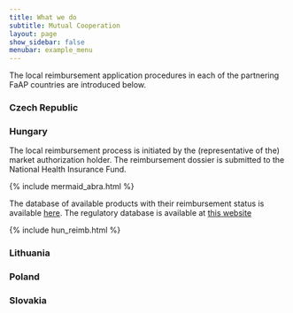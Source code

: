 ```yaml
---
title: What we do
subtitle: Mutual Cooperation
layout: page
show_sidebar: false
menubar: example_menu
---
```


The local reimbursement application procedures in each of the partnering FaAP countries are introduced below.

### Czech Republic

### Hungary

The local reimbursement process is initiated by the (representative of the) market authorization holder. The reimbursement dossier is submitted to the National Health Insurance Fund.

{% include mermaid_abra.html %}

The database of available products with their reimbursement status is available [here](http://www.oep.hu/felso_menu/szakmai_oldalak/gyogyszer_segedeszkoz_gyogyfurdo_tamogatas/egeszsegugyi_vallalkozasoknak/pupha/Vegleges_PUPHA.html?target=_blank). The regulatory database is available at [this website](https://ogyei.gov.hu/drug_database?target=_blank) 

{% include hun_reimb.html %} 

### Lithuania

### Poland

### Slovakia
